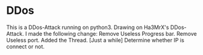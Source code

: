 # DDos
This is a DDos-Attack running on python3.
Drawing on Ha3MrX's DDos-Attack.
I made the following change:
Remove Useless Progress bar.
Remove Useless port.
Added the Thread.  [Just a while]
Determine whether IP is connect or not.
